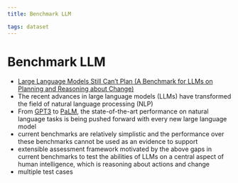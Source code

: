```yaml
---
title: Benchmark LLM

tags: dataset 
---
```


# Benchmark LLM
- [Large Language Models Still Can’t Plan (A Benchmark for LLMs on Planning and Reasoning about Change)](https://arxiv.org/abs/2206.10498)
- The recent advances in large language models (LLMs) have transformed the field of natural language processing (NLP)
- From [GPT3](GPT3.md) to [PaLM](PaLM.md), the state-of-the-art performance on natural language tasks is being pushed forward with every new large language model
- current benchmarks are relatively simplistic and the performance over these benchmarks cannot be used as an evidence to support
- extensible assessment framework motivated by the above gaps in current benchmarks to test the abilities of LLMs on a central aspect of human intelligence, which is reasoning about actions and change
- multiple test cases




